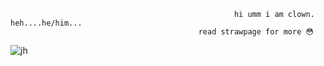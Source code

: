 
                                                      hi umm i am clown. heh....he/him...
                                              read strawpage for more 😳
                                                        
![jh](https://github.com/user-attachments/assets/8782199c-e8ff-43a2-a83b-acd1a8ed7377)


